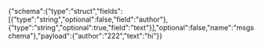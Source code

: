 {"schema":{"type":"struct","fields":[{"type":"string","optional":false,"field":"author"},{"type":"string","optional":true,"field":"text"}],"optional":false,"name":"msgschema"},"payload":{"author":"222","text":"hi"}}